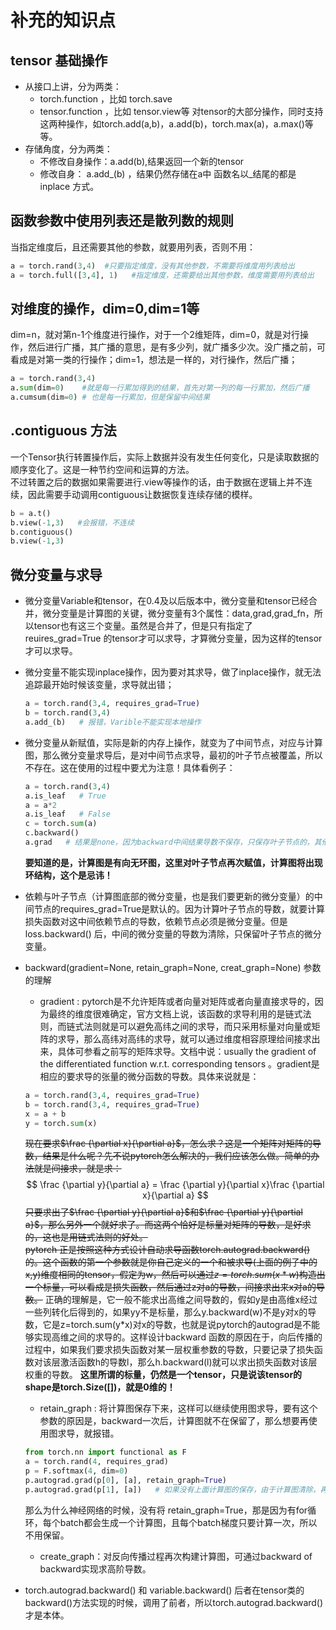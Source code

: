 # 补充的知识点

## tensor 基础操作
- 从接口上讲，分为两类：    
    - torch.function ，比如 torch.save
    - tensor.function ，比如 tensor.view等
对tensor的大部分操作，同时支持这两种操作，如torch.add(a,b)，a.add(b)，torch.max(a)，a.max()等等。
- 存储角度，分为两类：
    - 不修改自身操作：a.add(b),结果返回一个新的tensor
    - 修改自身： a.add_(b) ，结果仍然存储在a中
函数名以_结尾的都是inplace 方式。

## 函数参数中使用列表还是散列数的规则
当指定维度后，且还需要其他的参数，就要用列表，否则不用：
```python
a = torch.rand(3,4)  #只要指定维度，没有其他参数，不需要将维度用列表给出
a = torch.full([3,4], 1)   #指定维度，还需要给出其他参数，维度需要用列表给出
```

## 对维度的操作，dim=0,dim=1等
dim=n，就对第n-1个维度进行操作，对于一个2维矩阵，dim=0，就是对行操作，然后进行广播，其广播的意思，是有多少列，就广播多少次。没广播之前，可看成是对第一类的行操作；dim=1，想法是一样的，对行操作，然后广播；
```python
a = torch.rand(3,4)
a.sum(dim=0)    #就是每一行累加得到的结果，首先对第一列的每一行累加，然后广播
a.cumsum(dim=0) # 也是每一行累加，但是保留中间结果 
```

## .contiguous 方法
一个Tensor执行转置操作后，实际上数据并没有发生任何变化，只是读取数据的顺序变化了。这是一种节约空间和运算的方法。    
不过转置之后的数据如果需要进行.view等操作的话，由于数据在逻辑上并不连续，因此需要手动调用contiguous让数据恢复连续存储的模样。
```python
b = a.t()
b.view(-1,3)   #会报错，不连续
b.contiguous()
b.view(-1,3)
```

## 微分变量与求导
- 微分变量Variable和tensor，在0.4及以后版本中，微分变量和tensor已经合并，微分变量是计算图的关键，微分变量有3个属性：data,grad,grad_fn，所以tensor也有这三个变量。虽然是合并了，但是只有指定了reuires_grad=True 的tensor才可以求导，才算微分变量，因为这样的tensor才可以求导。
- 微分变量不能实现inplace操作，因为要对其求导，做了inplace操作，就无法追踪最开始时候该变量，求导就出错；
    ```python
    a = torch.rand(3,4, requires_grad=True)
    b = torch.rand(3,4)
    a.add_(b)   # 报错，Varible不能实现本地操作
    ```
- 微分变量从新赋值，实际是新的内存上操作，就变为了中间节点，对应与计算图，那么微分变量求导后，是对中间节点求导，最初的叶子节点被覆盖，所以不存在。这在使用的过程中要尤为注意！具体看例子：
    ```python
    a = torch.rand(3,4)
    a.is_leaf   # True
    a = a*2
    a.is_leaf   # False
    c = torch.sum(a)
    c.backward()
    a.grad   # 结果是none，因为backward中间结果导数不保存，只保存叶子节点的，其他的被清除
    ```
    **要知道的是，计算图是有向无环图，这里对叶子节点再次赋值，计算图将出现环结构，这个是忌讳！**
- 依赖与叶子节点（计算图底部的微分变量，也是我们要更新的微分变量）的中间节点的requires_grad=True是默认的。因为计算叶子节点的导数，就要计算损失函数对这中间依赖节点的导数，依赖节点必须是微分变量。但是loss.backward() 后，中间的微分变量的导数为清除，只保留叶子节点的微分变量。

- backward(gradient=None, retain_graph=None, creat_graph=None) 参数的理解
    - gradient : pytorch是不允许矩阵或者向量对矩阵或者向量直接求导的，因为最终的维度很难确定，官方文档上说，该函数的求导利用的是链式法则，而链式法则就是可以避免高纬之间的求导，而只采用标量对向量或矩阵的求导，那么高纬对高纬的求导，就可以通过维度相容原理给间接求出来，具体可参看之前写的矩阵求导。文档中说：usually the gradient of the differentiated function w.r.t. corresponding tensors 。gradient是相应的要求导的张量的微分函数的导数。具体来说就是：
    ```python
    a = torch.rand(3,4, requires_grad=True)
    b = torch.rand(3,4, requires_grad=True)
    x = a + b
    y = torch.sum(x)
    ```
    ~~现在要求$\frac {\partial x}{\partial a}$，怎么求？这是一个矩阵对矩阵的导数，结果是什么呢？先不说pytorch怎么解决的，我们应该怎么做。简单的办法就是间接求，就是求：~~
    $$
    \frac {\partial y}{\partial a} = \frac {\partial y}{\partial x}\frac {\partial x}{\partial a}
    $$
    ~~只要求出了$\frac {\partial y}{\partial a}$和$\frac {\partial y}{\partial a}$，那么另外一个就好求了。而这两个恰好是标量对矩阵的导数，是好求的，这也是用链式法则的好处。  
    pytorch 正是按照这种方式设计自动求导函数torch.autograd.backward()的。这个函数的第一个参数就是你自己定义的一个和被求导(上面的例子中的x,y)维度相同的tensor，假定为w，然后可以通过$z=torch.sum(x*w)$构造出一个标量，可以看成是损失函数，然后通过z对a的导数，间接求出来x对a的导数。~~
正确的理解是，它一般不能求出高维之间导数的，假如y是由高维x经过一些列转化后得到的，如果yy不是标量，那么y.backward(w)不是y对x的导数，它是z=torch.sum(y*x)对x的导数，也就是说pytorch的autograd是不能够实现高维之间的求导的。这样设计backward 函数的原因在于，向后传播的过程中，如果我们要求损失函数对某一层权重参数的导数，只要记录了损失函数对该层激活函数h的导数l，那么h.backward(l)就可以求出损失函数对该层权重的导数。
**这里所谓的标量，仍然是一个tensor，只是说该tensor的shape是torch.Size([])，就是0维的！**

    - retain_graph : 将计算图保存下来，这样可以继续使用图求导，要有这个参数的原因是，backward一次后，计算图就不在保留了，那么想要再使用图求导，就报错。
    ```python
    from torch.nn import functional as F
    a = torch.rand(4, requires_grad)
    p = F.softmax(4, dim=0)
    p.autograd.grad(p[0], [a], retain_graph=True)
    p.autograd.grad(p[1], [a])   # 如果没有上面计算图的保存，由于计算图清除，再次计算就会报错
    ```
    那么为什么神经网络的时候，没有将 retain_graph=True，那是因为有for循环，每个batch都会生成一个计算图，且每个batch梯度只要计算一次，所以不用保留。

    - create_graph：对反向传播过程再次构建计算图，可通过backward of backward实现求高阶导数。

- torch.autograd.backward() 和 variable.backward()
    后者在tensor类的backward()方法实现的时候，调用了前者，所以torch.autograd.backward()才是本体。
